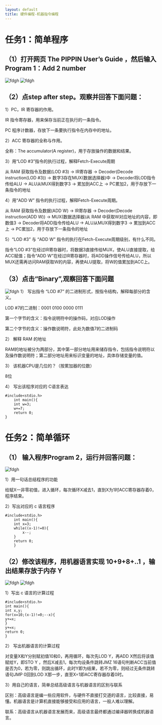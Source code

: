 ```yaml
---
layout: default
title: 硬件编程-机器指令编程
---
```


# 任务1：简单程序
## （1）打开网页 The PIPPIN User’s Guide ，然后输入 Program 1：Add 2 number
![fdgh](http://m.qpic.cn/psb?/V12ukENm2cNWAn/cTIAdmdDj54xqmKgvfe2sX0TNw14NSdV1biDQuw4tSo!/b/dDYBAAAAAAAA&bo=agKyAgAAAAADB*o!&rf=viewer_4)
![fdgh](http://m.qpic.cn/psb?/V12ukENm2cNWAn/o5u7XA.0uowOmzgYc2*NAwsizMIar2v36eIbkzDkeEs!/b/dFMBAAAAAAAA&bo=agKqAgAAAAADF*I!&rf=viewer_4)

## （2）点step after step。观察并回答下面问题：
1）PC，IR 寄存器的作用。

IR 指令寄存器，用来保存当前正在执行的一条指令。

PC 程序计数器，存放下一条要执行指令在内存中的地址。

2）ACC 寄存器的全称与作用。

全称：The accumulator(A register)，用于存放操作的数据和结果。

3）用“LOD #3”指令的执行过程，解释Fetch-Execute周期

从 RAM 获取指令及数据(LOD #3) -> IR寄存器 -> Decoder(Decode instruction(LOD #3)) -> 数字3存在MUX(数据选择器)中 -> Decoder将LOD指令传给ALU -> ALU从MUX得到数字3 -> 累加到ACC上 -> PC累加2，用于存放下一条指令的地址 

4）用“ADD W” 指令的执行过程，解释Fetch-Execute周期。

从 RAM 获取指令及数据(ADD W) -> IR寄存器 -> Decoder(Decode instruction(ADD W)) -> MUX(数据选择器)从 RAM 中获取W对应地址的内容，即数值3 -> Decoder将ADD指令传给ALU -> ALU从MUX得到数字3 -> 累加到ACC上 -> PC累加2，用于存放下一条指令的地址

5）“LOD #3” 与 “ADD W” 指令的执行在Fetch-Execute周期级别，有什么不同。

指令“LOD #3”在经过IR寄存器时，将数据3直接传给MUX，使ALU直接提取，给ACC赋值；指令“ADD W”在经过IR寄存器时，将ADD操作信号传给ALU，所以MUX还需再访问RAM获取W的内容，再使ALU提取，将W的值累加到ACC上。
## （3）点击“Binary”,观察回答下面问题
![fdgh](http://m.qpic.cn/psb?/V12ukENm2cNWAn/hutcNu.0vGuc.m5QoWCuX5hrJvzDcd7zgP3G1TaG*lU!/b/dFMBAAAAAAAA&bo=awKvAgAAAAADF*Y!&rf=viewer_4)
1）	写出指令 “LOD #7” 的二进制形式，按指令结构，解释每部分的含义。

LOD #7的二进制：0001 0100 0000 0111

第一个字节的含义：指令说明符中的操作码，对应LOD操作

第二个字节的含义：操作数说明符，此处为数值7的二进制码

2）	解释 RAM 的地址

RAM的地址被分为两部分，其中第一部分地址用来储存指令，包括指令说明符以及操作数说明符；第二部分地址用来标识变量的地址，具体存储变量的值。

3）	该机器CPU是几位的？（按累加器的位数）

8位

4）	写出该程序对应的 C语言表达

    #include<stdio.h>
        int main(){
	    int w=3;
	    w+=7;
	    return 0;
    }









# 任务2：简单循环
## （1）	输入程序Program 2，运行并回答问题：
![fdgh](http://m.qpic.cn/psb?/V12ukENm2cNWAn/ta1n2GT7u2iPg2Pr9gpkkffCRFEN*4azuRBpS2NqxTA!/b/dDQBAAAAAAAA&bo=bwKzAgAAAAADF.4!&rf=viewer_4)

1）用一句话总结程序的功能

给赋X一非零初值，进入循环，每次循环X减去1，直到X为1时ACC寄存器存着0，程序结束。

2）写出对应的 c 语言程序

    #include<stdio.h>
        int main(){
	    int x=3;
	    while((x-1)!=0){
	    	x--;
        }
	    return 0;
        }

## （2）修改该程序，用机器语言实现 10+9+8+..1 ，输出结果存放于内存 Y

![fdgh](http://m.qpic.cn/psb?/V12ukENm2cNWAn/PSSKsAb4L0QWyL46QFg1Ipgfq87oem*AQkbi6QiNqFM!/b/dDABAAAAAAAA&bo=bQKtAgAAAAADF*I!&rf=viewer_4)
![fdgh](http://m.qpic.cn/psb?/V12ukENm2cNWAn/7WyhVRiLusB4DXiPkS2N8VXhdK2yhQqh0P.s9aB2U8s!/b/dDYBAAAAAAAA&bo=bQJqAgAAAAADFzU!&rf=viewer_4)

1）写出 c 语言的计算过程

    #include<stdio.h>
    int main(){
    int x,y;
    for(x=10;(x-1)!=0;--x){
    y+=x;
    }
    y+=x;
    return 0;
    }

2） 写出机器语言的计算过程

对变量X和Y分别赋初值10和0，再用循环，每次先LOD Y，再ADD X然后将该值赋给Y，即STO Y ，然后X减去1，每次均设条件跳转JMZ 16语句判断ACC当前值是否为0，若为零，则跳出循环，此时Y即为结果，若不为零，则经过无条件跳转语句JMP 0回到LOD X那一步，直至X=1即ACC寄存器存着0时。

3）用自己的语言，简单总结高级语言与机器语言的区别与联系

区别：高级语言是编一些应用软件，与硬件不直接打交道的语言，比较直接，易懂。机器语言是计算机直接能够接受和应用的语言，一般人难以理解。

联系：高级语言从机器语言发展而来，高级语言最终都通过编译器转换成机器语言。
